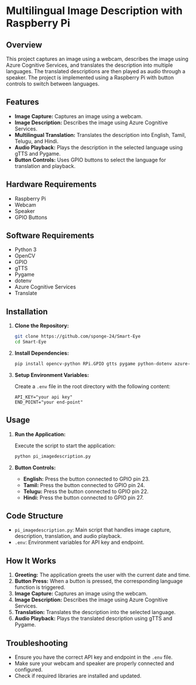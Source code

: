 # Multilingual Image Description with Raspberry Pi

## Overview

This project captures an image using a webcam, describes the image using Azure Cognitive Services, and translates the description into multiple languages. The translated descriptions are then played as audio through a speaker. The project is implemented using a Raspberry Pi with button controls to switch between languages.

## Features

- **Image Capture:** Captures an image using a webcam.
- **Image Description:** Describes the image using Azure Cognitive Services.
- **Multilingual Translation:** Translates the description into English, Tamil, Telugu, and Hindi.
- **Audio Playback:** Plays the description in the selected language using gTTS and Pygame.
- **Button Controls:** Uses GPIO buttons to select the language for translation and playback.

## Hardware Requirements

- Raspberry Pi
- Webcam
- Speaker
- GPIO Buttons

## Software Requirements

- Python 3
- OpenCV
- GPIO
- gTTS
- Pygame
- dotenv
- Azure Cognitive Services
- Translate

## Installation

1. **Clone the Repository:**

   ```bash
   git clone https://github.com/sponge-24/Smart-Eye
   cd Smart-Eye
   ```

2. **Install Dependencies:**

   ```bash
   pip install opencv-python RPi.GPIO gtts pygame python-dotenv azure-cognitiveservices-vision-computervision translate
   ```

3. **Setup Environment Variables:**

   Create a `.env` file in the root directory with the following content:

   ```env
   API_KEY="your api key"
   END_POINT="your end-point"
   ```

## Usage

1. **Run the Application:**

   Execute the script to start the application:

   ```bash
   python pi_imagedescription.py
   ```

2. **Button Controls:**

   - **English:** Press the button connected to GPIO pin 23.
   - **Tamil:** Press the button connected to GPIO pin 24.
   - **Telugu:** Press the button connected to GPIO pin 22.
   - **Hindi:** Press the button connected to GPIO pin 27.

## Code Structure

- `pi_imagedescription.py`: Main script that handles image capture, description, translation, and audio playback.
- `.env`: Environment variables for API key and endpoint.

## How It Works

1. **Greeting:** The application greets the user with the current date and time.
2. **Button Press:** When a button is pressed, the corresponding language function is triggered.
3. **Image Capture:** Captures an image using the webcam.
4. **Image Description:** Describes the image using Azure Cognitive Services.
5. **Translation:** Translates the description into the selected language.
6. **Audio Playback:** Plays the translated description using gTTS and Pygame.

## Troubleshooting

- Ensure you have the correct API key and endpoint in the `.env` file.
- Make sure your webcam and speaker are properly connected and configured.
- Check if required libraries are installed and updated.
